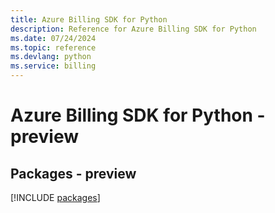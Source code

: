 ```yaml
---
title: Azure Billing SDK for Python
description: Reference for Azure Billing SDK for Python
ms.date: 07/24/2024
ms.topic: reference
ms.devlang: python
ms.service: billing
---
```

# Azure Billing SDK for Python - preview
## Packages - preview
[!INCLUDE [packages](billing-index.md)]